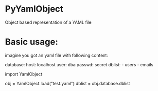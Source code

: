 # PyYamlObject
Object based representation of a YAML file

# Basic usage:

imagine you got an yaml file with following content:

database:
    host: localhost
    user: dba
    passwd: secret
    dblist:
        - users
        - emails
        



import YamlObject

obj = YamlObject.load("test.yaml")
dblist = obj.database.dblist




